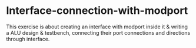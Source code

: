 # Interface-connection-with-modport
This exercise is about creating an interface with modport inside it & writing a ALU design & testbench, connecting their port connections and directions through interface.

